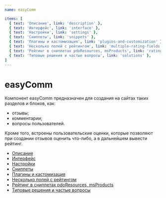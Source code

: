 ```yaml
---
name: easyComm

items: [
  { text: 'Описание', link: 'description' },
  { text: 'Интерфейс', link: 'interface' },
  { text: 'Настройки', link: 'settings' },
  { text: 'Сниппеты', link: 'snippets' },
  { text: 'Плагины и кастомизация', link: 'plugins-and-customization' },
  { text: 'Несколько полей с рейтингом', link: 'multiple-rating-fields' },
  { text: 'Рейтинг в сниппетах pdoResources, msProducts', link: 'rating-in-pdoresources-and-msproducts' },
  { text: 'Типовые решения и частые вопросы', link: 'solutions' },
]
---
```

# easyComm

Компонент easyComm предназначен для создания на сайтах таких разделов и блоков, как:

- отзывы;
- комментарии;
- вопросы пользователей.

Кроме того, встроены пользовательские оценки, которые позволяют при создании отзывов оценить что-либо, а в дальнейшем вывести рейтинг.

- [Описание](/components/easycomm/description)
- [Интерфейс](/components/easycomm/interface)
- [Настройки](/components/easycomm/settings)
- [Сниппеты](/components/easycomm/snippets)
- [Плагины и кастомизация](/components/easycomm/plugins-and-customization)
- [Несколько полей с рейтингом](/components/easycomm/multiple-rating-fields)
- [Рейтинг в сниппетах pdoResources, msProducts](/components/easycomm/rating-in-pdoresources-and-msproducts)
- [Типовые решения и частые вопросы](/components/easycomm/solutions)
